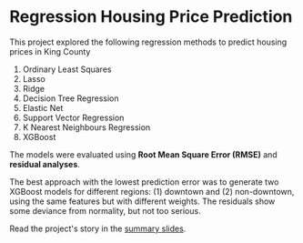 # Regression Housing Price Prediction
This project explored the following regression methods to predict housing prices in King County
1. Ordinary Least Squares
2. Lasso
3. Ridge
4. Decision Tree Regression
5. Elastic Net
6. Support Vector Regression
7. K Nearest Neighbours Regression
8. XGBoost

The models were evaluated using **Root Mean Square Error (RMSE)** and **residual analyses**.

The best approach with the lowest prediction error was to generate two XGBoost models for different regions: (1) downtown and (2) non-downtown, using the same features but with different weights. The residuals show some deviance from normality, but not too serious.

Read the project's story in the [summary slides](https://github.com/Shu-x/Regression_Housing_Price_Prediction/blob/main/Summary.pdf).
